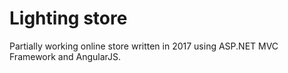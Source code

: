 # Lighting store
Partially working online store written in 2017 using ASP.NET MVC Framework and AngularJS.
